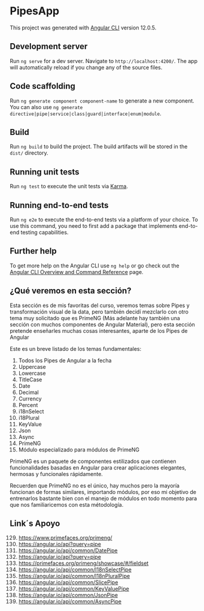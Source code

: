 # PipesApp

This project was generated with [Angular CLI](https://github.com/angular/angular-cli) version 12.0.5.

## Development server

Run `ng serve` for a dev server. Navigate to `http://localhost:4200/`. The app will automatically reload if you change any of the source files.

## Code scaffolding

Run `ng generate component component-name` to generate a new component. You can also use `ng generate directive|pipe|service|class|guard|interface|enum|module`.

## Build

Run `ng build` to build the project. The build artifacts will be stored in the `dist/` directory.

## Running unit tests

Run `ng test` to execute the unit tests via [Karma](https://karma-runner.github.io).

## Running end-to-end tests

Run `ng e2e` to execute the end-to-end tests via a platform of your choice. To use this command, you need to first add a package that implements end-to-end testing capabilities.

## Further help

To get more help on the Angular CLI use `ng help` or go check out the [Angular CLI Overview and Command Reference](https://angular.io/cli) page.

## ¿Qué veremos en esta sección?
Esta sección es de mis favoritas del curso, veremos temas sobre Pipes y transformación visual de la data, pero también decidí mezclarlo con otro tema muy solicitado que es PrimeNG (Más adelante hay también una sección con muchos componentes de Angular Material), pero esta sección pretende enseñarles muchas cosas interesantes, aparte de los Pipes de Angular

Este es un breve listado de los temas fundamentales:

1. Todos los Pipes de Angular a la fecha
2. Uppercase
3. Lowercase
4. TitleCase
5. Date
6. Decimal
7. Currency
8. Percent
9. i18nSelect
10. i18Plural
11. KeyValue
12. Json
13. Async
14. PrimeNG
15. Módulo especializado para módulos de PrimeNG

PrimeNG es un paquete de componentes estilizados que contienen funcionalidades basadas en Angular para crear aplicaciones elegantes, hermosas y funcionales rápidamente.

Recuerden que PrimeNG no es el único, hay muchos pero la mayoría funcionan de formas similares, importando módulos, por eso mi objetivo de entrenarlos bastante bien con el manejo de módulos en todo momento para que nos familiaricemos con esta métodología.

## Link´s Apoyo

129. https://www.primefaces.org/primeng/
129. https://angular.io/api?query=pipe
140. https://angular.io/api/common/DatePipe
143. https://angular.io/api?query=pipe
145. https://primefaces.org/primeng/showcase/#/fieldset
146. https://angular.io/api/common/I18nSelectPipe
147. https://angular.io/api/common/I18nPluralPipe
149. https://angular.io/api/common/SlicePipe
150. https://angular.io/api/common/KeyValuePipe
151. https://angular.io/api/common/JsonPipe
152. https://angular.io/api/common/AsyncPipe